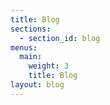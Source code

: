 ```yaml
---
title: Blog
sections:
  - section_id: blog
menus:
  main:
    weight: 3
    title: Blog
layout: blog
---
```

